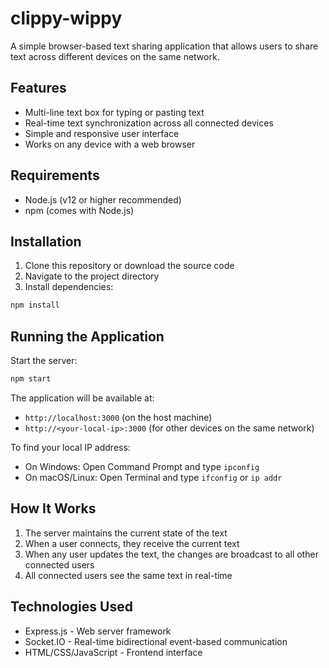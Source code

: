 # clippy-wippy

A simple browser-based text sharing application that allows users to share text across different devices on the same network.

## Features

- Multi-line text box for typing or pasting text
- Real-time text synchronization across all connected devices
- Simple and responsive user interface
- Works on any device with a web browser

## Requirements

- Node.js (v12 or higher recommended)
- npm (comes with Node.js)

## Installation

1. Clone this repository or download the source code
2. Navigate to the project directory
3. Install dependencies:

```bash
npm install
```

## Running the Application

Start the server:

```bash
npm start
```

The application will be available at:
- `http://localhost:3000` (on the host machine)
- `http://<your-local-ip>:3000` (for other devices on the same network)

To find your local IP address:
- On Windows: Open Command Prompt and type `ipconfig`
- On macOS/Linux: Open Terminal and type `ifconfig` or `ip addr`

## How It Works

1. The server maintains the current state of the text
2. When a user connects, they receive the current text
3. When any user updates the text, the changes are broadcast to all other connected users
4. All connected users see the same text in real-time

## Technologies Used

- Express.js - Web server framework
- Socket.IO - Real-time bidirectional event-based communication
- HTML/CSS/JavaScript - Frontend interface